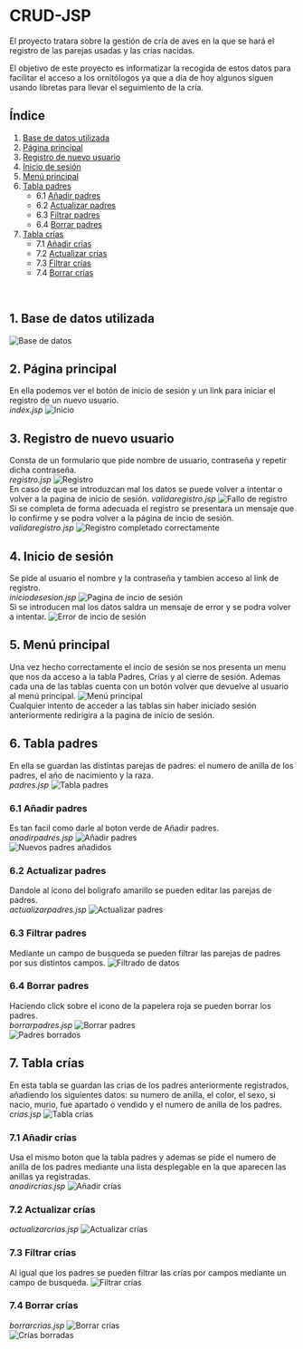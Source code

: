 # CRUD-JSP

El proyecto tratara sobre la gestión de cría de aves en la que se hará el registro de las parejas usadas y las crias nacidas.

El objetivo de este proyecto es informatizar la recogida de estos datos para facilitar el acceso a los ornitólogos ya
que a día de hoy algunos siguen usando libretas para llevar el seguimiento de la cría.

## Índice 
1. [Base de datos utilizada](#id1) 
2. [Página principal](#id2)
3. [Registro de nuevo usuario](#id3)
4. [Inicio de sesión](#id4)
5. [Menú principal](#id5)
6. [Tabla padres](#id6)
    * 6.1 [Añadir padres](#id6.1)
    * 6.2 [Actualizar padres](#id6.2)
    * 6.3 [Filtrar padres](#id6.3)
    * 6.4 [Borrar padres](#id6.4)
7. [Tabla crías](#id7)
    * 7.1 [Añadir crías](#id7.1)
    * 7.2 [Actualizar crías](#id7.2)
    * 7.3 [Filtrar crías](#id7.3)
    * 7.4 [Borrar crías](#id7.4)
<br>

<a name="id1"></a>
## 1. Base de datos utilizada 
<img src="Capturas/basededatos.png" alt="Base de datos">
<br>

<a name="id2"></a>
## 2. Página principal 
En ella podemos ver el botón de inicio de sesión y un link para iniciar el registro de un nuevo usuario.<br>
*index.jsp*
<img src="Capturas/img1.png" alt="Inicio">
<br>

<a name="id3"></a>
## 3. Registro de nuevo usuario 
Consta de un formulario que pide nombre de usuario, contraseña y repetir dicha contraseña.<br>
*registro.jsp*
<img src="Capturas/img2.png" alt="Registro">
<br>
En caso de que se introduzcan mal los datos se puede volver a intentar o volver a la pagina de inicio de sesión.
*validaregistro.jsp*
<img src="Capturas/img3.png" alt="Fallo de registro">
<br>
Si se completa de forma adecuada el registro se presentara un mensaje que lo confirme y se podra volver a la página de incio de sesión.<br>
*validaregistro.jsp*
<img src="Capturas/img4.png" alt="Registro completado correctamente">
<br>

<a name="id4"></a>
## 4. Inicio de sesión 
Se pide al usuario el nombre y la contraseña y tambien acceso al link de registro.<br>
*iniciodesesion.jsp*
<img src="Capturas/img5.png" alt="Pagina de incio de sesión">
<br>
Si se introducen mal los datos saldra un mensaje de error y se podra volver a intentar.
<img src="Capturas/img6.png" alt="Error de incio de sesión">
<br>

<a name="id5"></a>
## 5. Menú principal 
Una vez hecho correctamente el incio de sesión se nos presenta un menu que nos da acceso a la tabla Padres, Crías y al cierre de sesión.
Ademas cada una de las tablas cuenta con un botón volver que devuelve al usuario al menú principal.
<img src="Capturas/img7.png" alt="Menú principal">
<br>
Cualquier intento de acceder a las tablas sin haber iniciado sesión anteriormente redirigira a la pagina de inicio de sesión.
<br>

<a name="id6"></a>
## 6. Tabla padres 
En ella se guardan las distintas parejas de padres: el numero de anilla de los padres, el año de nacimiento y la raza.<br>
*padres.jsp*
<img src="Capturas/img8.png" alt="Tabla padres">
<br>

<a name="id6.1"></a>
### 6.1 Añadir padres
Es tan facil como darle al boton verde de Añadir padres.<br>
*anadirpadres.jsp*
<img src="Capturas/img9.png" alt="Añadir padres">
<br>
<img src="Capturas/img10.png" alt="Nuevos padres añadidos">
<br>

<a name="id6.2"></a>
### 6.2 Actualizar padres 
Dandole al icono del boligrafo amarillo se pueden editar las parejas de padres.<br>
*actualizarpadres.jsp*
<img src="Capturas/img11.png" alt="Actualizar padres">
<br>

<a name="id6.3"></a>
### 6.3 Filtrar padres 
Mediante un campo de busqueda se pueden filtrar las parejas de padres por sus distintos campos.
<img src="Capturas/img12.png" alt="Filtrado de datos">
<br>

<a name="id6.4"></a>
### 6.4 Borrar padres 
Haciendo click sobre el icono de la papelera roja se pueden borrar los padres.<br>
*borrarpadres.jsp*
<img src="Capturas/img13.png" alt="Borrar padres">
<br>
<img src="Capturas/img14.png" alt="Padres borrados">
<br>

<a name="id7"></a>
## 7. Tabla crías 
En esta tabla se guardan las crias de los padres anteriormente registrados, añadiendo los siguientes datos: su numero de anilla, el color, el sexo, si nacio, murio, fue apartado o vendido y el numero de anilla de los padres.<br>
*crias.jsp*
<img src="Capturas/img15.png" alt="Tabla crías">
<br>

<a name="id7.1"></a>
### 7.1 Añadir crías 
Usa el mismo boton que la tabla padres y ademas se pide el numero de anilla de los padres mediante una lista desplegable en la que aparecen las anillas ya registradas.<br>
*anadircrias.jsp*
<img src="Capturas/img16.png" alt="Añadir crías">
<br>

<a name="id7.2"></a>
### 7.2 Actualizar crías 
*actualizarcrias.jsp*
<img src="Capturas/img17.png" alt="Actualizar crías">
<br>

<a name="id7.3"></a>
### 7.3 Filtrar crías 
Al igual que los padres se pueden filtrar las crías por campos mediante un campo de busqueda.
<img src="Capturas/img18.png" alt="Filtrar crías">
<br>

<a name="id7.4"></a>
### 7.4 Borrar crías 
*borrarcrias.jsp*
<img src="Capturas/img19.png" alt="Borrar crías">
<br>
<img src="Capturas/img20.png" alt="Crías borradas">








